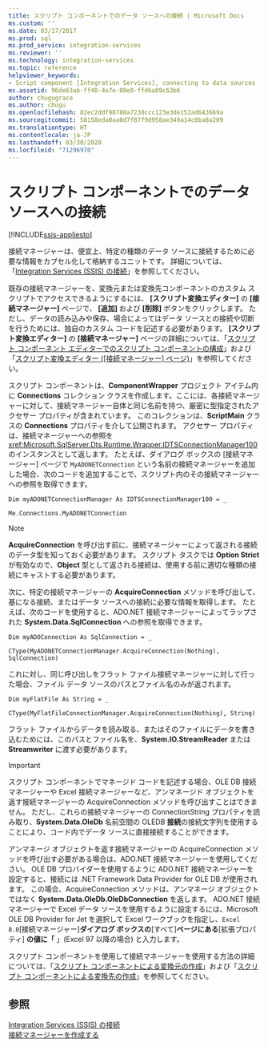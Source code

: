 ```yaml
---
title: スクリプト コンポーネントでのデータ ソースへの接続 | Microsoft Docs
ms.custom: ''
ms.date: 03/17/2017
ms.prod: sql
ms.prod_service: integration-services
ms.reviewer: ''
ms.technology: integration-services
ms.topic: reference
helpviewer_keywords:
- Script component [Integration Services], connecting to data sources
ms.assetid: 96de63ab-ff48-4e7e-89e0-ffd6a89c63b6
author: chugugrace
ms.author: chugu
ms.openlocfilehash: 82ec2ddf98780a7230ccc123e3de152ad643669a
ms.sourcegitcommit: 58158eda0aa0d7f87f9d958ae349a14c0ba8a209
ms.translationtype: HT
ms.contentlocale: ja-JP
ms.lasthandoff: 03/30/2020
ms.locfileid: "71296970"
---
```

# <a name="connecting-to-data-sources-in-the-script-component"></a>スクリプト コンポーネントでのデータ ソースへの接続

[!INCLUDE[ssis-appliesto](../../../includes/ssis-appliesto-ssvrpluslinux-asdb-asdw-xxx.md)]


  接続マネージャーは、便宜上、特定の種類のデータ ソースに接続するために必要な情報をカプセル化して格納するユニットです。 詳細については、「[Integration Services (SSIS) の接続](../../../integration-services/connection-manager/integration-services-ssis-connections.md)」を参照してください。  
  
 既存の接続マネージャーを、変換元または変換先コンポーネントのカスタム スクリプトでアクセスできるようにするには、 **[スクリプト変換エディター]** の **[接続マネージャー]**  ページで、 **[追加]** および **[削除]**  ボタンをクリックします。 ただし、データの読み込みや保存、場合によってはデータ ソースとの接続や切断を行うためには、独自のカスタム コードを記述する必要があります。 **[スクリプト変換エディター]** の **[接続マネージャー]** ページの詳細については、「[スクリプト コンポーネント エディターでのスクリプト コンポーネントの構成](../../../integration-services/extending-packages-scripting/data-flow-script-component/configuring-the-script-component-in-the-script-component-editor.md)」および「[スクリプト変換エディター &#40;[接続マネージャー] ページ&#41;](../../../integration-services/data-flow/transformations/script-transformation-editor-connection-managers-page.md)」を参照してください。  
  
 スクリプト コンポーネントは、**ComponentWrapper** プロジェクト アイテム内に **Connections** コレクション クラスを作成します。ここには、各接続マネージャーに対して、接続マネージャー自体と同じ名前を持つ、厳密に型指定されたアクセサー プロパティが含まれています。 このコレクションは、**ScriptMain** クラスの **Connections** プロパティを介して公開されます。 アクセサー プロパティは、接続マネージャーへの参照を <xref:Microsoft.SqlServer.Dts.Runtime.Wrapper.IDTSConnectionManager100> のインスタンスとして返します。 たとえば、ダイアログ ボックスの [接続マネージャー] ページで `MyADONETConnection` という名前の接続マネージャーを追加した場合、次のコードを追加することで、スクリプト内のその接続マネージャーへの参照を取得できます。  
  
 `Dim myADONETConnectionManager As IDTSConnectionManager100 = _`  
  
 `Me.Connections.MyADONETConnection`  
  
> [!NOTE]  
>  **AcquireConnection** を呼び出す前に、接続マネージャーによって返される接続のデータ型を知っておく必要があります。 スクリプト タスクでは **Option Strict** が有効なので、**Object** 型として返される接続は、使用する前に適切な種類の接続にキャストする必要があります。  
  
 次に、特定の接続マネージャーの **AcquireConnection** メソッドを呼び出して、基になる接続、またはデータ ソースへの接続に必要な情報を取得します。 たとえば、次のコードを使用すると、ADO.NET 接続マネージャーによってラップされた **System.Data.SqlConnection** への参照を取得できます。  
  
 `Dim myADOConnection As SqlConnection = _`  
  
 `CType(MyADONETConnectionManager.AcquireConnection(Nothing), SqlConnection)`  
  
 これに対し、同じ呼び出しをフラット ファイル接続マネージャーに対して行った場合、ファイル データ ソースのパスとファイル名のみが返されます。  
  
 `Dim myFlatFile As String = _`  
  
 `CType(MyFlatFileConnectionManager.AcquireConnection(Nothing), String)`  
  
 フラット ファイルからデータを読み取る、またはそのファイルにデータを書き込むためには、このパスとファイル名を、**System.IO.StreamReader** または **Streamwriter** に渡す必要があります。  
  
> [!IMPORTANT]  
>  スクリプト コンポーネントでマネージド コードを記述する場合、OLE DB 接続マネージャーや Excel 接続マネージャーなど、アンマネージド オブジェクトを返す接続マネージャーの AcquireConnection メソッドを呼び出すことはできません。 ただし、これらの接続マネージャーの ConnectionString プロパティを読み取り、**System.Data.OleDb** 名前空間の OLEDB **接続**の接続文字列を使用することにより、コード内でデータ ソースに直接接続することができます。  
>   
>  アンマネージ オブジェクトを返す接続マネージャーの AcquireConnection メソッドを呼び出す必要がある場合は、ADO.NET 接続マネージャーを使用してください。 OLE DB プロバイダーを使用するように ADO.NET 接続マネージャーを設定すると、接続には .NET Framework Data Provider for OLE DB が使用されます。 この場合、AcquireConnection メソッドは、アンマネージ オブジェクトではなく **System.Data.OleDb.OleDbConnection** を返します。 ADO.NET 接続マネージャーで Excel データ ソースを使用するように設定するには、Microsoft OLE DB Provider for Jet を選択して Excel ワークブックを指定し、`Excel 8.0`[接続マネージャー]**ダイアログ ボックスの**[すべて]**ページにある**[拡張プロパティ] **の値に「** 」(Excel 97 以降の場合) と入力します。  
  
 スクリプト コンポーネントを使用して接続マネージャーを使用する方法の詳細については、「[スクリプト コンポーネントによる変換元の作成](../../../integration-services/extending-packages-scripting-data-flow-script-component-types/creating-a-source-with-the-script-component.md)」および「[スクリプト コンポーネントによる変換先の作成](../../../integration-services/extending-packages-scripting-data-flow-script-component-types/creating-a-destination-with-the-script-component.md)」を参照してください。  
  
## <a name="see-also"></a>参照  
 [Integration Services &#40;SSIS&#41; の接続](../../../integration-services/connection-manager/integration-services-ssis-connections.md)   
 [接続マネージャーを作成する](https://msdn.microsoft.com/library/6ca317b8-0061-4d9d-b830-ee8c21268345)  
  
  
